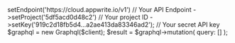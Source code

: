 <?php

use Appwrite\Client;
use Appwrite\Services\Graphql;

$client = (new Client())
    ->setEndpoint('https://cloud.appwrite.io/v1') // Your API Endpoint
    ->setProject('5df5acd0d48c2') // Your project ID
    ->setKey('919c2d18fb5d4...a2ae413da83346ad2'); // Your secret API key

$graphql = new Graphql($client);

$result = $graphql->mutation(
    query: []
);
